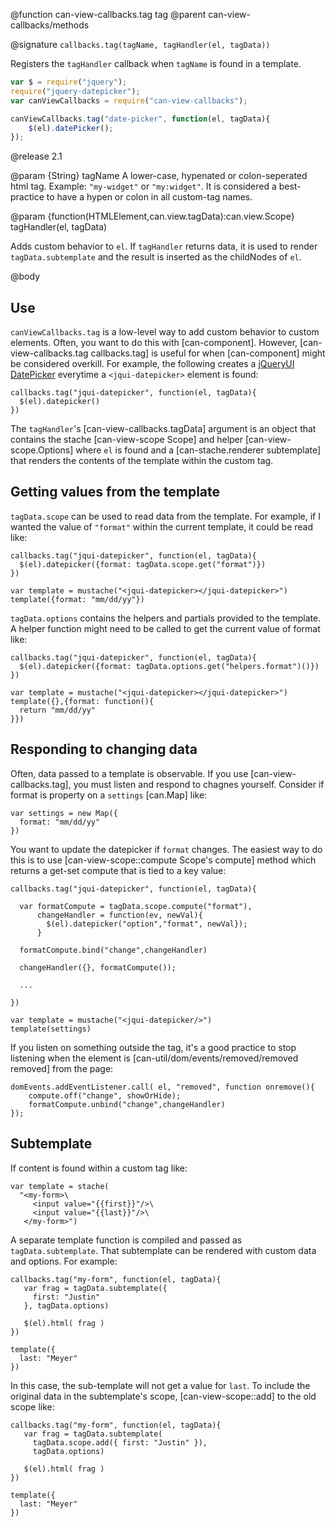 @function can-view-callbacks.tag tag
@parent can-view-callbacks/methods

@signature `callbacks.tag(tagName, tagHandler(el, tagData))`

Registers the `tagHandler` callback when `tagName` is found
in a template.

```js
var $ = require("jquery");
require("jquery-datepicker");
var canViewCallbacks = require("can-view-callbacks");

canViewCallbacks.tag("date-picker", function(el, tagData){
	$(el).datePicker();
});
```

@release 2.1

@param {String} tagName A lower-case, hypenated or colon-seperated html
tag. Example: `"my-widget"` or `"my:widget"`.  It is considered a best-practice to
have a hypen or colon in all custom-tag names.

@param {function(HTMLElement,can.view.tagData):can.view.Scope} tagHandler(el, tagData)

Adds custom behavior to `el`.  If `tagHandler` returns data, it is used to
render `tagData.subtemplate` and the result is inserted as the childNodes of `el`.

@body

## Use

`canViewCallbacks.tag` is a low-level way to add custom behavior to custom elements. Often, you
want to do this with [can-component]. However, [can-view-callbacks.tag callbacks.tag] is
useful for when [can-component] might be considered overkill.  For example, the
following creates a [jQueryUI DatePicker](http://api.jqueryui.com/datepicker/) everytime a
`<jqui-datepicker>` element is found:

    callbacks.tag("jqui-datepicker", function(el, tagData){
      $(el).datepicker()
    })


The `tagHandler`'s [can-view-callbacks.tagData] argument is an object
that contains the stache [can-view-scope Scope] and helper [can-view-scope.Options]
where `el` is found and a [can-stache.renderer subtemplate] that renders the contents of the
template within the custom tag.

## Getting values from the template

`tagData.scope` can be used to read data from the template.  For example, if I wanted
the value of `"format"` within the current template, it could be read like:

    callbacks.tag("jqui-datepicker", function(el, tagData){
      $(el).datepicker({format: tagData.scope.get("format")})
    })

    var template = mustache("<jqui-datepicker></jqui-datepicker>")
    template({format: "mm/dd/yy"})

`tagData.options` contains the helpers and partials provided
to the template.  A helper function might need to be called to get the current value of format like:

    callbacks.tag("jqui-datepicker", function(el, tagData){
      $(el).datepicker({format: tagData.options.get("helpers.format")()})
    })

    var template = mustache("<jqui-datepicker></jqui-datepicker>")
    template({},{format: function(){
      return "mm/dd/yy"
    }})

## Responding to changing data

Often, data passed to a template is observable.  If you use [can-view-callbacks.tag], you must
listen and respond to chagnes yourself.  Consider if format is property on a
`settings` [can.Map] like:

    var settings = new Map({
      format: "mm/dd/yy"
    })

You want to update the datepicker if `format` changes.  The easiest way to do this
is to use [can-view-scope::compute Scope's compute] method which returns a get-set
compute that is tied to a key value:


    callbacks.tag("jqui-datepicker", function(el, tagData){

      var formatCompute = tagData.scope.compute("format"),
          changeHandler = function(ev, newVal){
            $(el).datepicker("option","format", newVal});
          }

      formatCompute.bind("change",changeHandler)

      changeHandler({}, formatCompute());

      ...

    })

    var template = mustache("<jqui-datepicker/>")
    template(settings)

If you listen on something outside the tag, it's a good practice to stop listening
when the element is [can-util/dom/events/removed/removed removed] from the page:

	domEvents.addEventListener.call( el, "removed", function onremove(){
		compute.off("change", showOrHide);
		formatCompute.unbind("change",changeHandler)
	});


## Subtemplate

If content is found within a custom tag like:

    var template = stache(
      "<my-form>\
         <input value="{{first}}"/>\
         <input value="{{last}}"/>\
       </my-form>")

A separate template function is compiled and passed
as `tagData.subtemplate`.  That subtemplate can
be rendered with custom data and options. For example:

    callbacks.tag("my-form", function(el, tagData){
       var frag = tagData.subtemplate({
         first: "Justin"
       }, tagData.options)

       $(el).html( frag )
    })

    template({
      last: "Meyer"
    })


In this case, the sub-template will not get a value for `last`.  To
include the original data in the subtemplate's scope, [can-view-scope::add] to
the old scope like:

    callbacks.tag("my-form", function(el, tagData){
       var frag = tagData.subtemplate(
         tagData.scope.add({ first: "Justin" }),
         tagData.options)

       $(el).html( frag )
    })

    template({
      last: "Meyer"
    })
